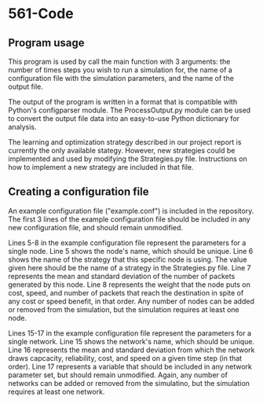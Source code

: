 # 561-Code

## Program usage

This program is used by call the main function with 3 arguments: the number of times steps you wish to run a simulation for, the name of a configuration file with the simulation parameters, and the name of the output file.

The output of the program is written in a format that is compatible with Python's configparser module. The ProcessOutput.py module can be used to convert the output file data into an easy-to-use Python dictionary for analysis.

The learning and optimization strategy described in our project report is currently the only available stategy. However, new strategies could be implemented and used by modifying the Strategies.py file. Instructions on how to implement a new strategy are included in that file.

## Creating a configuration file

An example configuration file ("example.conf") is included in the repository. The first 3 lines of the example configuration file should be included in any new configuration file, and should remain unmodified.

Lines 5-8 in the example configuration file represent the parameters for a single node. Line 5 shows the node's name, which should be unique. Line 6 shows the name of the strategy that this specific node is using. The value given here should be the name of a strategy in the Strategies.py file. Line 7 represents the mean and standard deviation of the number of packets generated by this node. Line 8 represents the weight that the node puts on cost, speed, and number of packets that reach the destination in spite of any cost or speed benefit, in that order. Any number of nodes can be added or removed from the simulation, but the simulation requires at least one node.

Lines 15-17 in the example configuration file represent the parameters for a single network. Line 15 shows the network's name, which should be unique. Line 16 represents the mean and standard deviation from which the network draws capcacity, reliability, cost, and speed on a given time step (in that order). Line 17 represents a variable that should be included in any network parameter set, but should remain unmodified. Again, any number of networks can be added or removed from the simulatino, but the simulation requires at least one network.
